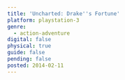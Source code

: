 ```yaml
---
title: 'Uncharted: Drake''s Fortune'
platform: playstation-3
genre:
  - action-adventure
digital: false
physical: true
guide: false
pending: false
posted: 2014-02-11
---
```

